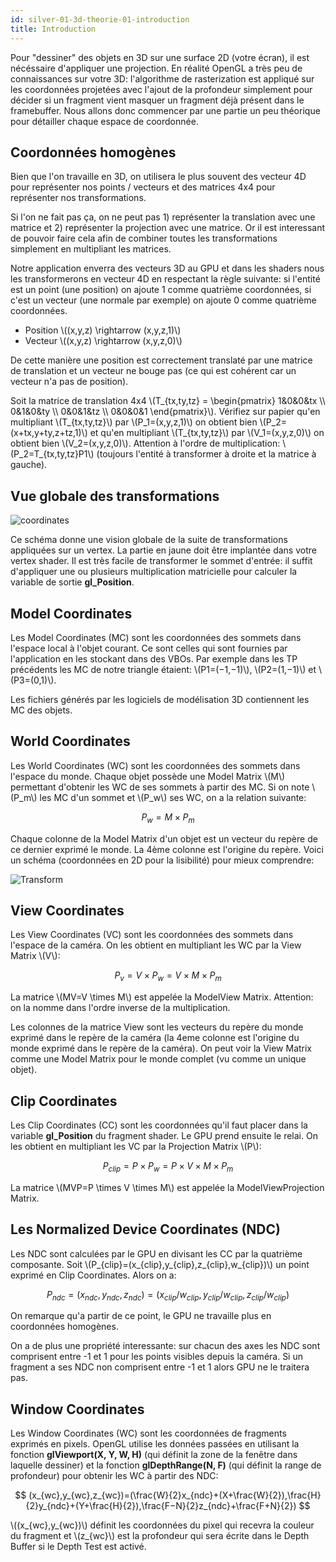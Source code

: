 ```yaml
---
id: silver-01-3d-theorie-01-introduction
title: Introduction
---
```


Pour "dessiner" des objets en 3D sur une surface 2D (votre écran), il est nécéssaire d'appliquer une projection. En réalité OpenGL a très peu de connaissances sur votre 3D: l'algorithme de rasterization est appliqué sur les coordonnées projetées avec l'ajout de la profondeur simplement pour décider si un fragment vient masquer un fragment déjà présent dans le framebuffer. Nous allons donc commencer par une partie un peu théorique pour détailler chaque espace de coordonnée.

## Coordonnées homogènes

Bien que l'on travaille en 3D, on utilisera le plus souvent des vecteur 4D pour représenter nos points / vecteurs et des matrices 4x4 pour représenter nos transformations.

Si l'on ne fait pas ça, on ne peut pas 1) représenter la translation avec une matrice et 2) représenter la projection avec une matrice. Or il est interessant de pouvoir faire cela afin de combiner toutes les transformations simplement en multipliant les matrices.

Notre application enverra des vecteurs 3D au GPU et dans les shaders nous les transformerons en vecteur 4D en respectant la règle suivante: si l'entité est un point (une position) on ajoute 1 comme quatrième coordonnées, si c'est un vecteur (une normale par exemple) on ajoute 0 comme quatrième coordonnées.

- Position \\((x,y,z) \rightarrow (x,y,z,1)\\)
- Vecteur \\((x,y,z) \rightarrow (x,y,z,0)\\)

De cette manière une position est correctement translaté par une matrice de translation et un vecteur ne bouge pas (ce qui est cohérent car un vecteur n'a pas de position).

<span class="badge todo"></span> Soit la matrice de translation 4x4 \\(T_{tx,ty,tz} = \begin{pmatrix}
			1&0&0&tx \\\\
			0&1&0&ty \\\\
			0&0&1&tz \\\\
			0&0&0&1
			\end{pmatrix}\\). 
Vérifiez sur papier qu'en multipliant \\(T_{tx,ty,tz}\\) par \\(P_1=(x,y,z,1)\\) on obtient bien \\(P_2=(x+tx,y+ty,z+tz,1)\\) et qu'en multipliant \\(T_{tx,ty,tz}\\) par \\(V_1=(x,y,z,0)\\) on obtient bien \\(V_2=(x,y,z,0)\\). Attention à l'ordre de multiplication: \\(P_2=T_{tx,ty,tz}P1\\) (toujours l'entité à transformer à droite et la matrice à gauche).

## Vue globale des transformations

![coordinates](/openglnoel/img/coordinates.svg)

Ce schéma donne une vision globale de la suite de transformations appliquées sur un vertex. La partie en jaune doit être implantée dans votre vertex shader. Il est très facile de transformer le sommet d'entrée: il suffit d'appliquer une ou plusieurs multiplication matricielle pour calculer la variable de sortie **gl_Position**.

## Model Coordinates

Les Model Coordinates (MC) sont les coordonnées des sommets dans l'espace local à l'objet courant. Ce sont celles qui sont fournies par l'application en les stockant dans des VBOs. Par exemple dans les TP précédents les MC de notre triangle étaient: \\(P1=(−1,−1)\\), \\(P2=(1,−1)\\) et \\(P3=(0,1)\\).

Les fichiers générés par les logiciels de modélisation 3D contiennent les MC des objets.

## World Coordinates

Les World Coordinates (WC) sont les coordonnées des sommets dans l'espace du monde. Chaque objet possède une Model Matrix \\(M\\) permettant d'obtenir les WC de ses sommets à partir des MC. Si on note \\(P_m\\) les MC d'un sommet et \\(P_w\\) ses WC, on a la relation suivante:

$$
P_w=M \times P_m
$$

Chaque colonne de la Model Matrix d'un objet est un vecteur du repère de ce dernier exprimé le monde. La 4ème colonne est l'origine du repère. Voici un schéma (coordonnées en 2D pour la lisibilité) pour mieux comprendre:

![Transform](/openglnoel/img/model_matrix.png)

## View Coordinates

Les View Coordinates (VC) sont les coordonnées des sommets dans l'espace de la caméra. On les obtient en multipliant les WC par la View Matrix \\(V\\):

$$
P_v=V \times P_w = V \times M \times P_m
$$

La matrice \\(MV=V \times M\\) est appelée la ModelView Matrix. Attention: on la nomme dans l'ordre inverse de la multiplication.

Les colonnes de la matrice View sont les vecteurs du repère du monde exprimé dans le repère de la caméra (la 4eme colonne est l'origine du monde exprimé dans le repère de la caméra). On peut voir la View Matrix comme une Model Matrix pour le monde complet (vu comme un unique objet).

## Clip Coordinates

Les Clip Coordinates (CC) sont les coordonnées qu'il faut placer dans la variable **gl_Position** du fragment shader. Le GPU prend ensuite le relai. On les obtient en multipliant les VC par la Projection Matrix \\(P\\):

$$
P_{clip} = P \times P_w = P \times V \times M \times P_m
$$

La matrice \\(MVP=P \times V \times M\\) est appelée la ModelViewProjection Matrix.

## Les Normalized Device Coordinates (NDC)

Les NDC sont calculées par le GPU en divisant les CC par la quatrième composante. Soit \\(P_{clip}=(x_{clip},y_{clip},z_{clip},w_{clip})\\) un point exprimé en Clip Coordinates. Alors on a:

$$
P_{ndc}=(x_{ndc},y_{ndc},z_{ndc})=(x_{clip}/w_{clip},y_{clip}/w_{clip},z_{clip}/w_{clip})
$$

On remarque qu'a partir de ce point, le GPU ne travaille plus en coordonnées homogènes.

On a de plus une propriété interessante: sur chacun des axes les NDC sont comprisent entre -1 et 1 pour les points visibles depuis la caméra. Si un fragment a ses NDC non comprisent entre -1 et 1 alors GPU ne le traitera pas.

## Window Coordinates

Les Window Coordinates (WC) sont les coordonnées de fragments exprimés en pixels. OpenGL utilise les données passées en utilisant la fonction **glViewport(X, Y, W, H)** (qui définit la zone de la fenêtre dans laquelle dessiner) et la fonction **glDepthRange(N, F)** (qui définit la range de profondeur) pour obtenir les WC à partir des NDC:

$$
(x_{wc},y_{wc},z_{wc})=(\frac{W}{2}x_{ndc}+(X+\frac{W}{2}),\frac{H}{2}y_{ndc}+(Y+\frac{H}{2}),\frac{F−N}{2}z_{ndc}+\frac{F+N}{2})
$$

\\((x_{wc},y_{wc})\\) définit les coordonnées du pixel qui recevra la couleur du fragment et \\(z_{wc}\\) est la profondeur qui sera écrite dans le Depth Buffer si le Depth Test est activé.